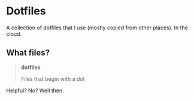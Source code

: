 Dotfiles
========

A collection of dotfiles that I use (mostly copied from other places). In the cloud.

What files?
-----------

> **dotfiles**
>
> Files that begin with a dot

Helpful? No? Well then.

